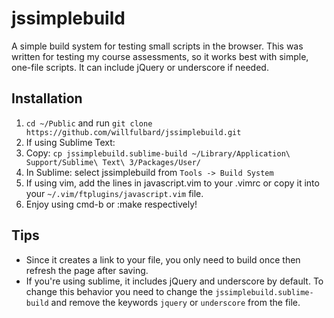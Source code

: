 # jssimplebuild
A simple build system for testing small scripts in the browser.  This was written for testing my course assessments, so it works best with simple, one-file scripts.  It can include jQuery or underscore if needed.

## Installation
1.  `cd ~/Public` and run `git clone https://github.com/willfulbard/jssimplebuild.git`
2.  If using Sublime Text:
  1.  Copy: `cp jssimplebuild.sublime-build ~/Library/Application\ Support/Sublime\ Text\ 3/Packages/User/`
  3.  In Sublime: select jssimplebuild from `Tools -> Build System`
3.  If using vim, add the lines in javascript.vim to your .vimrc or copy it into your `~/.vim/ftplugins/javascript.vim` file.
4.  Enjoy using cmd-b or :make respectively!

## Tips
*  Since it creates a link to your file, you only need to build once then refresh the page after saving.
*  If you're using sublime, it includes jQuery and underscore by default.  To change this behavior you need to change the `jssimplebuild.sublime-build` and remove the keywords `jquery` or `underscore` from the file.

